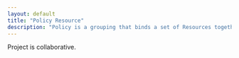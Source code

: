 ```yaml
---
layout: default
title: "Policy Resource"
description: "Policy is a grouping that binds a set of Resources together under a session or key within the HBX. It represents a Person or Member covered under a Qualifying Health Plan with a start date and a stop date, in other words, for a specific period of time."
---
```


Project is collaborative.